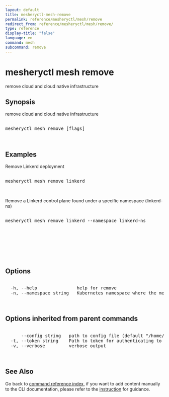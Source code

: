 ```yaml
---
layout: default
title: mesheryctl-mesh-remove
permalink: reference/mesheryctl/mesh/remove
redirect_from: reference/mesheryctl/mesh/remove/
type: reference
display-title: "false"
language: en
command: mesh
subcommand: remove
---
```


# mesheryctl mesh remove

remove cloud and cloud native infrastructure

## Synopsis

remove cloud and cloud native infrastructure

<pre class='codeblock-pre'>
<div class='codeblock'>
mesheryctl mesh remove [flags]

</div>
</pre>

## Examples

Remove Linkerd deployment

<pre class='codeblock-pre'>
<div class='codeblock'>
mesheryctl mesh remove linkerd

</div>
</pre>

Remove a Linkerd control plane found under a specific namespace (linkerd-ns)

<pre class='codeblock-pre'>
<div class='codeblock'>
mesheryctl mesh remove linkerd --namespace linkerd-ns

</div>
</pre>

<pre class='codeblock-pre'>
<div class='codeblock'>
		

</div>
</pre>

## Options

<pre class='codeblock-pre'>
<div class='codeblock'>
  -h, --help               help for remove
  -n, --namespace string   Kubernetes namespace where the mesh is deployed (default "default")

</div>
</pre>

## Options inherited from parent commands

<pre class='codeblock-pre'>
<div class='codeblock'>
      --config string   path to config file (default "/home/runner/.meshery/config.yaml")
  -t, --token string    Path to token for authenticating to Meshery API
  -v, --verbose         verbose output

</div>
</pre>

## See Also

Go back to [command reference index](/reference/mesheryctl/), if you want to add content manually to the CLI documentation, please refer to the [instruction](/project/contributing/contributing-cli#preserving-manually-added-documentation) for guidance.
